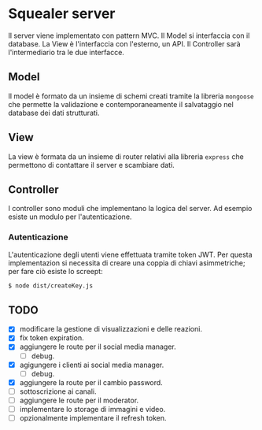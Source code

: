 # Squealer server
Il server viene implementato con pattern MVC. Il Model si interfaccia con il database. La View è l'interfaccia con l'esterno, un API. Il Controller sarà l'intermediario tra le due interfacce.

## Model
Il model è formato da un insieme di schemi creati tramite la libreria `mongoose` che permette la validazione e contemporaneamente il salvataggio nel database dei dati strutturati.

## View
La view è formata da un insieme di router relativi alla libreria `express` che permettono di contattare il server e scambiare dati.

## Controller
I controller sono moduli che implementano la logica del server. Ad esempio esiste un modulo per l'autenticazione.

### Autenticazione
L'autenticazione degli utenti viene effettuata tramite token JWT.
Per questa implementazion si necessita di creare una coppia di chiavi asimmetriche; per fare ciò esiste lo screept:
```bash
$ node dist/createKey.js
```

## TODO
- [X] modificare la gestione di visualizzazioni e delle reazioni.
- [X] fix token expiration.
- [X] aggiungere le route per il social media manager.
    - [ ] debug.
- [X] agigungere i clienti ai social media manager.
    - [ ] debug.
- [X] aggiungere la route per il cambio password.
- [ ] sottoscrizione ai canali.
- [ ] aggiungere le route per il moderator.
- [ ] implementare lo storage di immagini e video.
- [ ] opzionalmente implementare il refresh token.
